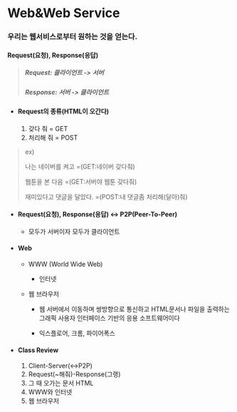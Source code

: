 

# Web&Web Service

### 우리는 웹서비스로부터 원하는 것을 얻는다. 

#### Request(요청), Response(응답)

>##### Request: 클라이언트 -> 서버
>
>##### Response: 서버 -> 클라이언트



* #### Request의 종류(HTML이 오간다)

  1. 갖다 줘 = GET
  2. 처리해 줘 = POST

>ex)
>
>나는 네이버를 켜고 =(GET:네이버 갖다줘)
>
>웹툰을 본 다음 =(GET:서버야 웹툰 갖다줘)
>
>재미있다고 댓글을 달았다. =(POST:내 댓글좀 처리해(달아)줘)



+ #### Request(요청), Response(응답) <-> P2P(Peer-To-Peer)

  - 모두가 서버이자 모두가 클라이언트



+ #### Web

  + WWW (World Wide Web)

    + 인터넷

  + 웹 브라우저

    + 웹 서버에서 이동하며 쌍방향으로 통신하고 HTML문서나 파일을 출력하는 그래픽 사용자 인터페이스 기반의 응용 소프트웨어이다

    + 익스플로어, 크롬, 파이어폭스

      

+ #### Class Review

  1. Client-Server(<->P2P)
  2. Request(~해줘)-Response(그랭)
  3. 그 때 오가는 문서 HTML
  4. WWW와 인터넷
  5. 웹 브라우저